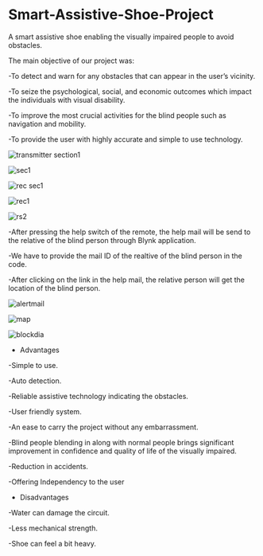# Smart-Assistive-Shoe-Project
A smart assistive shoe enabling the visually impaired people to avoid obstacles.

The main objective of our project was:

-To detect and warn for any obstacles that can appear in the user’s vicinity.

-To seize the psychological, social, and economic outcomes which impact the individuals 
with visual disability. 

-To improve the most crucial activities for the blind people such as navigation and mobility. 

-To provide the user with highly accurate and simple to use technology.

![transmitter section1](https://user-images.githubusercontent.com/68725674/156704572-19eb63c8-d0c7-41a6-8bff-ef2dddae37f5.jpg)

![sec1](https://user-images.githubusercontent.com/68725674/156704770-939ac0a1-5761-4bd5-b004-bcb7fb52ebe7.jpg)

![rec sec1](https://user-images.githubusercontent.com/68725674/156704895-2aa6cee8-02b4-4649-a556-35b440b09dd6.jpg)

![rec1](https://user-images.githubusercontent.com/68725674/156704956-fc1a5cd5-22e4-4e7b-a0c0-10607f32f0a1.jpg)

![rs2](https://user-images.githubusercontent.com/68725674/156705006-fb0a6346-8920-4086-a11e-056ed7bc88d9.jpg)


-After pressing the help switch of the remote, the help mail will
be send to the relative of the blind person through Blynk
application.

-We have to provide the mail ID of the realtive of the blind
person in the code.

-After clicking on the link in the help mail, the relative person
will get the location of the blind person.


![alertmail](https://user-images.githubusercontent.com/68725674/156705138-d4a4d681-1362-4a6d-a737-61784207795b.jpg)

![map](https://user-images.githubusercontent.com/68725674/156705169-e7113479-b0dc-435d-82f7-cb76c9a4daad.jpg)

![blockdia](https://user-images.githubusercontent.com/68725674/156705227-9f0ed345-8db6-4cd2-b6a8-aae5f381eae1.jpg)

* Advantages

-Simple to use.

-Auto detection.

-Reliable assistive technology indicating the obstacles.

-User friendly system.

-An ease to carry the project without any embarrassment.

-Blind people blending in along with normal people brings
significant improvement in confidence and quality of life of the
visually impaired.

-Reduction in accidents.

-Offering Independency to the user

* Disadvantages

-Water can damage the circuit.

-Less mechanical strength.

-Shoe can feel a bit heavy.
